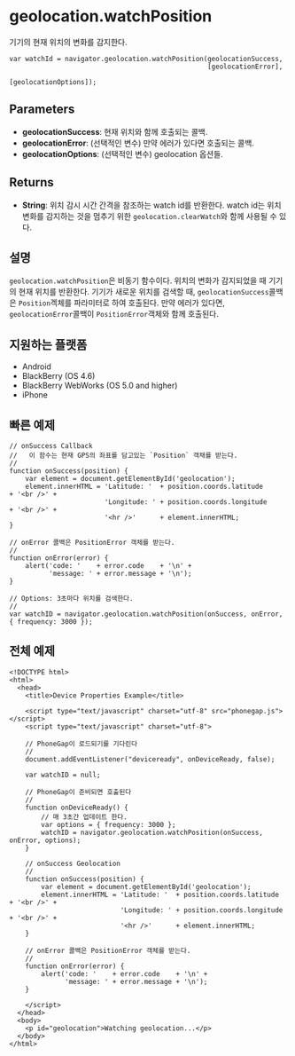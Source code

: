 geolocation.watchPosition
=========================

기기의 현재 위치의 변화를 감지한다.

    var watchId = navigator.geolocation.watchPosition(geolocationSuccess,
                                                      [geolocationError],
                                                      [geolocationOptions]);

Parameters
----------

- __geolocationSuccess__: 현재 위치와 함께 호출되는 콜백.
- __geolocationError__: (선택적인 변수) 만약 에러가 있다면 호출되는 콜백.
- __geolocationOptions__: (선택적인 변수) geolocation 옵션들.

Returns
-------

- __String__: 위치 감시 시간 간격을 참조하는 watch id를 반환한다. watch id는 위치 변화를 감지하는 것을 멈추기 위한 `geolocation.clearWatch`와 함께 사용될 수 있다.

설명
-----------

`geolocation.watchPosition`은 비동기 함수이다. 위치의 변화가 감지되었을 때 기기의 현재 위치를 반환한다. 기기가 새로운 위치를 검색할 때, `geolocationSuccess`콜백은 `Position`겍체를 파라미터로 하여 호출된다. 만약 에러가 있다면, `geolocationError`콜백이 `PositionError`객체와 함께 호출된다.

지원하는 플랫폼
-------------------

- Android
- BlackBerry (OS 4.6)
- BlackBerry WebWorks (OS 5.0 and higher)
- iPhone

빠른 예제
-------------

    // onSuccess Callback
    //   이 함수는 현재 GPS의 좌표를 담고있는 `Position` 객채를 받는다.
    //
    function onSuccess(position) {
        var element = document.getElementById('geolocation');
        element.innerHTML = 'Latitude: '  + position.coords.latitude      + '<br />' +
                            'Longitude: ' + position.coords.longitude     + '<br />' +
                            '<hr />'      + element.innerHTML;
    }

    // onError 콜백은 PositionError 객체를 받는다.
    //
    function onError(error) {
        alert('code: '    + error.code    + '\n' +
              'message: ' + error.message + '\n');
    }

    // Options: 3초마다 위치를 검색한다.
    //
    var watchID = navigator.geolocation.watchPosition(onSuccess, onError, { frequency: 3000 });
    

전체 예제
------------

    <!DOCTYPE html>
    <html>
      <head>
        <title>Device Properties Example</title>

        <script type="text/javascript" charset="utf-8" src="phonegap.js"></script>
        <script type="text/javascript" charset="utf-8">

        // PhoneGap이 로드되기를 기다린다
        //
        document.addEventListener("deviceready", onDeviceReady, false);

        var watchID = null;

        // PhoneGap이 준비되면 호출된다
        //
        function onDeviceReady() {
            // 매 3초간 업데이트 한다.
            var options = { frequency: 3000 };
            watchID = navigator.geolocation.watchPosition(onSuccess, onError, options);
        }
    
        // onSuccess Geolocation
        //
        function onSuccess(position) {
            var element = document.getElementById('geolocation');
            element.innerHTML = 'Latitude: '  + position.coords.latitude      + '<br />' +
                                'Longitude: ' + position.coords.longitude     + '<br />' +
                                '<hr />'      + element.innerHTML;
        }
    
	    // onError 콜백은 PositionError 객체를 받는다.
	    //
	    function onError(error) {
	        alert('code: '    + error.code    + '\n' +
	              'message: ' + error.message + '\n');
	    }

        </script>
      </head>
      <body>
        <p id="geolocation">Watching geolocation...</p>
      </body>
    </html>
